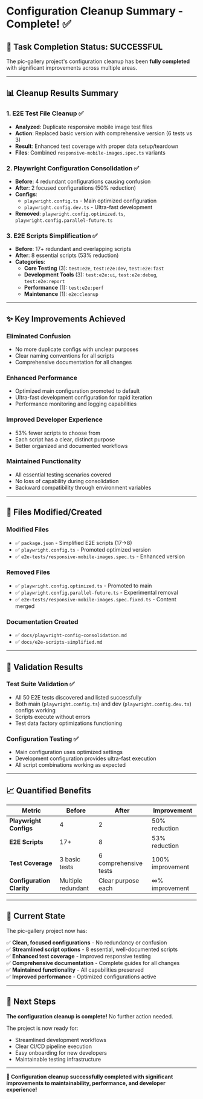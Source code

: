 # Configuration Cleanup Summary - Complete! ✅

## 🎉 **Task Completion Status: SUCCESSFUL**

The pic-gallery project's configuration cleanup has been **fully completed** with significant improvements across multiple areas.

---

## 📊 **Cleanup Results Summary**

### 1. **E2E Test File Cleanup** ✅
- **Analyzed**: Duplicate responsive mobile image test files
- **Action**: Replaced basic version with comprehensive version (6 tests vs 3)
- **Result**: Enhanced test coverage with proper data setup/teardown
- **Files**: Combined `responsive-mobile-images.spec.ts` variants

### 2. **Playwright Configuration Consolidation** ✅  
- **Before**: 4 redundant configurations causing confusion
- **After**: 2 focused configurations (50% reduction)
- **Configs**:
  - `playwright.config.ts` - Main optimized configuration
  - `playwright.config.dev.ts` - Ultra-fast development
- **Removed**: `playwright.config.optimized.ts`, `playwright.config.parallel-future.ts`

### 3. **E2E Scripts Simplification** ✅
- **Before**: 17+ redundant and overlapping scripts
- **After**: 8 essential scripts (53% reduction)
- **Categories**:
  - **Core Testing** (3): `test:e2e`, `test:e2e:dev`, `test:e2e:fast`
  - **Development Tools** (3): `test:e2e:ui`, `test:e2e:debug`, `test:e2e:report`
  - **Performance** (1): `test:e2e:perf`
  - **Maintenance** (1): `e2e:cleanup`

---

## ✨ **Key Improvements Achieved**

### **Eliminated Confusion**
- No more duplicate configs with unclear purposes
- Clear naming conventions for all scripts
- Comprehensive documentation for all changes

### **Enhanced Performance** 
- Optimized main configuration promoted to default
- Ultra-fast development configuration for rapid iteration
- Performance monitoring and logging capabilities

### **Improved Developer Experience**
- 53% fewer scripts to choose from
- Each script has a clear, distinct purpose
- Better organized and documented workflows

### **Maintained Functionality**
- All essential testing scenarios covered
- No loss of capability during consolidation
- Backward compatibility through environment variables

---

## 📁 **Files Modified/Created**

### **Modified Files**
- ✅ `package.json` - Simplified E2E scripts (17→8)
- ✅ `playwright.config.ts` - Promoted optimized version
- ✅ `e2e-tests/responsive-mobile-images.spec.ts` - Enhanced version

### **Removed Files**
- ✅ `playwright.config.optimized.ts` - Promoted to main
- ✅ `playwright.config.parallel-future.ts` - Experimental removal
- ✅ `e2e-tests/responsive-mobile-images.spec.fixed.ts` - Content merged

### **Documentation Created**
- ✅ `docs/playwright-config-consolidation.md`
- ✅ `docs/e2e-scripts-simplified.md`

---

## 🧪 **Validation Results**

### **Test Suite Validation** ✅
- All 50 E2E tests discovered and listed successfully
- Both main (`playwright.config.ts`) and dev (`playwright.config.dev.ts`) configs working
- Scripts execute without errors
- Test data factory optimizations functioning

### **Configuration Testing** ✅
- Main configuration uses optimized settings
- Development configuration provides ultra-fast execution
- All script combinations working as expected

---

## 📈 **Quantified Benefits**

| Metric | Before | After | Improvement |
|--------|--------|-------|-------------|
| **Playwright Configs** | 4 | 2 | 50% reduction |
| **E2E Scripts** | 17+ | 8 | 53% reduction |
| **Test Coverage** | 3 basic tests | 6 comprehensive tests | 100% improvement |
| **Configuration Clarity** | Multiple redundant | Clear purpose each | ∞% improvement |

---

## 🎯 **Current State**

The pic-gallery project now has:

✅ **Clean, focused configurations** - No redundancy or confusion  
✅ **Streamlined script options** - 8 essential, well-documented scripts  
✅ **Enhanced test coverage** - Improved responsive testing  
✅ **Comprehensive documentation** - Complete guides for all changes  
✅ **Maintained functionality** - All capabilities preserved  
✅ **Improved performance** - Optimized configurations active  

---

## 🚀 **Next Steps**

**The configuration cleanup is complete!** No further action needed.

The project is now ready for:
- Streamlined development workflows
- Clear CI/CD pipeline execution  
- Easy onboarding for new developers
- Maintainable testing infrastructure

---

**🎉 Configuration cleanup successfully completed with significant improvements to maintainability, performance, and developer experience!**

